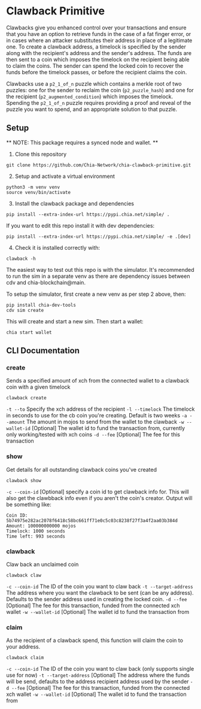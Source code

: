 # Clawback Primitive

Clawbacks give you enhanced control over your transactions and ensure that you have an option to retrieve funds in the case of a fat finger error, or in cases where an attacker substitutes their address in place of a legitimate one. To create a clawback address, a timelock is specified by the sender along with the recipient's address and the sender's address. The funds are then sent to a coin which imposes the timelock on the recipient being able to claim the coins. The sender can spend the locked coin to recover the funds before the timelock passes, or before the recipient claims the coin.

Clawbacks use a `p2_1_of_n` puzzle which contains a merkle root of two puzzles: one for the sender to reclaim the coin (`p2_puzzle_hash`) and one for the recipient (`p2_augmented_condition`) which imposes the timelock. Spending the `p2_1_of_n` puzzle requires providing a proof and reveal of the puzzle you want to spend, and an appropriate solution to that puzzle.


## Setup
** NOTE: This package requires a synced node and wallet. **

1. Clone this repository
```shell
git clone https://github.com/Chia-Network/chia-clawback-primitive.git

```

2. Setup and activate a virtual environment
```shell
python3 -m venv venv
source venv/bin/activate
```

3. Install the clawback package and dependencies
```shell
pip install --extra-index-url https://pypi.chia.net/simple/ .
```
If you want to edit this repo install it with dev dependencies:
```shell
pip install --extra-index-url https://pypi.chia.net/simple/ -e .[dev]
```

4. Check it is installed correctly with:
```shell
clawback -h
```

The easiest way to test out this repo is with the simulator. It's recommended to run the sim in a separate venv as there are dependency issues between cdv and chia-blockchain@main. 

To setup the simulator, first create a new venv as per step 2 above, then:
```shell
pip install chia-dev-tools
cdv sim create
```

This will create and start a new sim. Then start a wallet:

```shell
chia start wallet
```

## CLI Documentation

### create
Sends a specified amount of xch from the connected wallet to a clawback coin with a given timelock

`clawback create`

`-t --to` Specify the xch address of the recipient
`-l --timelock` The timelock in seconds to use for the cb coin you're creating. Default is two weeks
`-a --amount` The amount in mojos to send from the wallet to the clawback
`-w --wallet-id` [Optional] The wallet id to fund the transaction from, currently only working/tested with xch coins
`-d --fee` [Optional] The fee for this transaction

### show
Get details for all outstanding clawback coins you've created

`clawback show`

`-c --coin-id` [Optional] specify a coin id to get clawback info for. This will also get the clawbback info even if you aren't the coin's creator. Output will be something like:

```shell
Coin ID: 5b74975e282ac2078f6418c58bc661ff71e0c5c03c8238f27f3a4f2aa03b384d
Amount: 100000000000 mojos
Timelock: 1000 seconds
Time left: 993 seconds
```

### clawback
Claw back an unclaimed coin

`clawback claw`

`-c --coin-id` The ID of the coin you want to claw back
`-t --target-address` The address where you want the clawback to be sent (can be any address). Defaults to the sender address used in creating the locked coin.
`-d --fee` [Optional] The fee for this transaction, funded from the connected xch wallet
`-w --wallet-id` [Optional] The wallet id to fund the transaction from

### claim
As the recipient of a clawback spend, this function will claim the coin to your address.

`clawback claim`

`-c --coin-id` The ID of the coin you want to claw back (only supports single use for now)
`-t --target-address` [Optional] The address where the funds will be send, defaults to the address recipient address used by the sender
`-d --fee` [Optional] The fee for this transaction, funded from the connected xch wallet
`-w --wallet-id` [Optional] The wallet id to fund the transaction from
